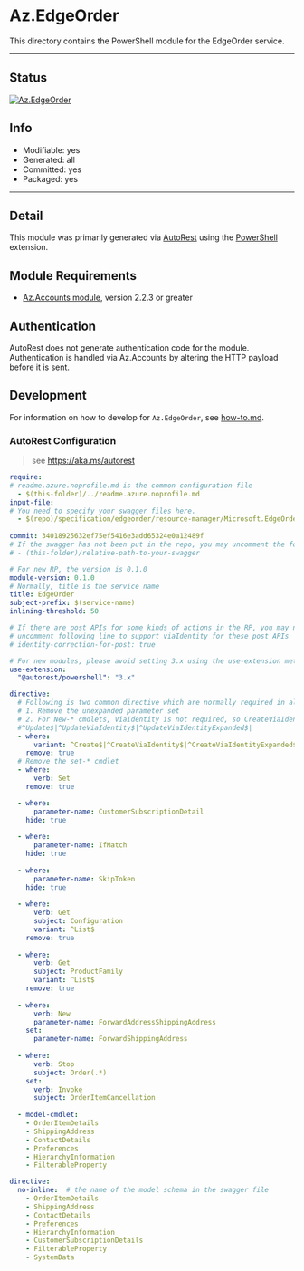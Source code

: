 <!-- region Generated -->
# Az.EdgeOrder
This directory contains the PowerShell module for the EdgeOrder service.

---
## Status
[![Az.EdgeOrder](https://img.shields.io/powershellgallery/v/Az.EdgeOrder.svg?style=flat-square&label=Az.EdgeOrder "Az.EdgeOrder")](https://www.powershellgallery.com/packages/Az.EdgeOrder/)

## Info
- Modifiable: yes
- Generated: all
- Committed: yes
- Packaged: yes

---
## Detail
This module was primarily generated via [AutoRest](https://github.com/Azure/autorest) using the [PowerShell](https://github.com/Azure/autorest.powershell) extension.

## Module Requirements
- [Az.Accounts module](https://www.powershellgallery.com/packages/Az.Accounts/), version 2.2.3 or greater

## Authentication
AutoRest does not generate authentication code for the module. Authentication is handled via Az.Accounts by altering the HTTP payload before it is sent.

## Development
For information on how to develop for `Az.EdgeOrder`, see [how-to.md](how-to.md).
<!-- endregion -->

### AutoRest Configuration
> see https://aka.ms/autorest

``` yaml
require:
# readme.azure.noprofile.md is the common configuration file
  - $(this-folder)/../readme.azure.noprofile.md
input-file:
# You need to specify your swagger files here.
  - $(repo)/specification/edgeorder/resource-manager/Microsoft.EdgeOrder/stable/2021-12-01/edgeorder.json
  
commit: 34018925632ef75ef5416e3add65324e0a12489f
# If the swagger has not been put in the repo, you may uncomment the following line and refer to it locally
# - (this-folder)/relative-path-to-your-swagger 

# For new RP, the version is 0.1.0
module-version: 0.1.0
# Normally, title is the service name
title: EdgeOrder
subject-prefix: $(service-name)
inlining-threshold: 50

# If there are post APIs for some kinds of actions in the RP, you may need to 
# uncomment following line to support viaIdentity for these post APIs
# identity-correction-for-post: true

# For new modules, please avoid setting 3.x using the use-extension method and instead, use 4.x as the default option
use-extension:
  "@autorest/powershell": "3.x"

directive:
  # Following is two common directive which are normally required in all the RPs
  # 1. Remove the unexpanded parameter set
  # 2. For New-* cmdlets, ViaIdentity is not required, so CreateViaIdentityExpanded is removed as well
  #^Update$|^UpdateViaIdentity$|^UpdateViaIdentityExpanded$|
  - where:
      variant: ^Create$|^CreateViaIdentity$|^CreateViaIdentityExpanded$|^GetViaIdentity$|^Validate.*$|^Update$|^UpdateViaIdentity$|^CancelViaIdentity$|^Cancel$|^Return$|^ReturnViaIdentity$
    remove: true
  # Remove the set-* cmdlet
  - where:
      verb: Set
    remove: true

  - where:
      parameter-name: CustomerSubscriptionDetail 
    hide: true
  
  - where:
      parameter-name: IfMatch 
    hide: true
  
  - where:
      parameter-name: SkipToken 
    hide: true
  
  - where:
      verb: Get
      subject: Configuration
      variant: ^List$
    remove: true
  
  - where:
      verb: Get
      subject: ProductFamily
      variant: ^List$
    remove: true
  
  - where:
      verb: New
      parameter-name: ForwardAddressShippingAddress
    set:
      parameter-name: ForwardShippingAddress
  
  - where:
      verb: Stop
      subject: Order(.*)
    set:
      verb: Invoke
      subject: OrderItemCancellation
    
  - model-cmdlet:
    - OrderItemDetails
    - ShippingAddress
    - ContactDetails
    - Preferences
    - HierarchyInformation
    - FilterableProperty
```
``` yaml
directive:
  no-inline:  # the name of the model schema in the swagger file
    - OrderItemDetails
    - ShippingAddress
    - ContactDetails
    - Preferences
    - HierarchyInformation
    - CustomerSubscriptionDetails
    - FilterableProperty
    - SystemData
    
```
